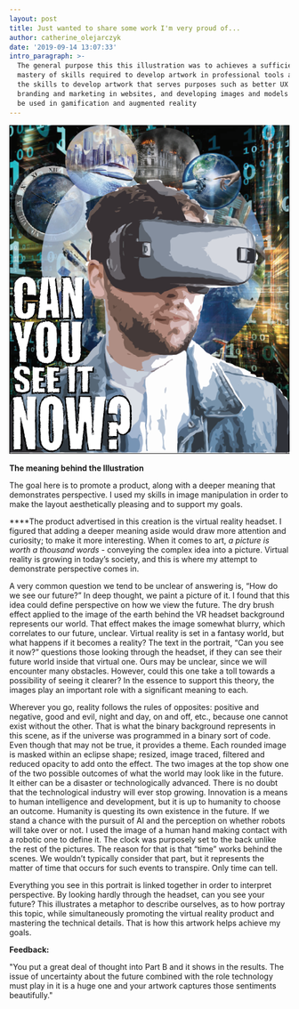 ```yaml
---
layout: post
title: Just wanted to share some work I'm very proud of...
author: catherine_olejarczyk
date: '2019-09-14 13:07:33'
intro_paragraph: >-
  The general purpose this this illustration was to achieves a sufficient
  mastery of skills required to develop artwork in professional tools and apply
  the skills to develop artwork that serves purposes such as better UX design,
  branding and marketing in websites, and developing images and models that can
  be used in gamification and augmented reality
---
```

![](/assets/img/uploads/4b.png "Part B in VR")

**The meaning behind the Illustration** 

The goal here is to promote a product, along with a deeper meaning that demonstrates perspective. I used my skills in image manipulation in order to make the layout aesthetically pleasing and to support my goals. 


****The product advertised in this creation is the virtual reality headset. I figured that adding a deeper meaning aside would draw more attention and curiosity; to make it more interesting. When it comes to art, _a picture is worth a thousand words -_ conveying the complex idea into a picture. Virtual reality is growing in today’s society, and this is where my attempt to demonstrate perspective comes in.

 A very common question we tend to be unclear of answering is, “How do we see our future?” In deep thought, we paint a picture of it. I found that this idea could define perspective on how we view the future. The dry brush effect applied to the image of the earth behind the VR headset background represents our world. That effect makes the image somewhat blurry, which correlates to our future, unclear. Virtual reality is set in a fantasy world, but what happens if it becomes a reality? The text in the portrait, “Can you see it now?” questions those looking through the headset, if they can see their future world inside that virtual one. Ours may be unclear, since we will encounter many obstacles. However, could this one take a toll towards a possibility of seeing it clearer? In the essence to support this theory, the images play an important role with a significant meaning to each. 

Wherever you go, reality follows the rules of opposites: positive and negative, good and evil, night and day, on and off, etc., because one cannot exist without the other. That is what the binary background represents in this scene, as if the universe was programmed in a binary sort of code. Even though that may not be true, it provides a theme. Each rounded image is masked within an eclipse shape; resized, image traced, filtered and reduced opacity to add onto the effect. The two images at the top show one of the two possible outcomes of what the world may look like in the future. It either can be a disaster or technologically advanced. There is no doubt that the technological industry will ever stop growing. Innovation is a means to human intelligence and development, but it is up to humanity to choose an outcome. Humanity is questing its own existence in the future. If we stand a chance with the pursuit of AI and the perception on whether robots will take over or not. I used the image of a human hand making contact with a robotic one to define it. The clock was purposely set to the back unlike the rest of the pictures. The reason for that is that “time” works behind the scenes. We wouldn’t typically consider that part, but it represents the matter of time that occurs for such events to transpire. Only time can tell. 

Everything you see in this portrait is linked together in order to interpret perspective. By looking hardly through the headset, can you see your future? This illustrates a metaphor to describe ourselves, as to how portray this topic, while simultaneously promoting the virtual reality product and mastering the technical details. That is how this artwork helps achieve my goals.

**Feedback:**  

> 
"You put a great deal of thought into Part B and it shows in the results. The issue of uncertainty about the future combined with the role technology must play in it is a huge one and your artwork captures those sentiments beautifully."
